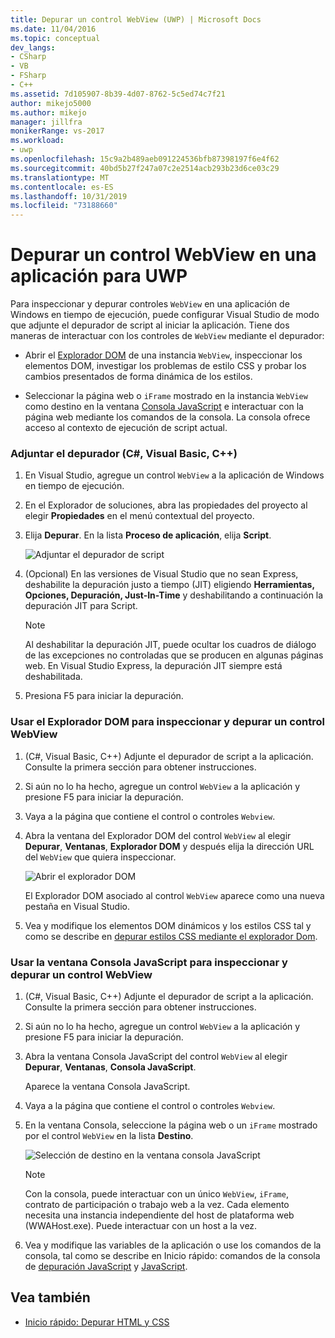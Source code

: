 ```yaml
---
title: Depurar un control WebView (UWP) | Microsoft Docs
ms.date: 11/04/2016
ms.topic: conceptual
dev_langs:
- CSharp
- VB
- FSharp
- C++
ms.assetid: 7d105907-8b39-4d07-8762-5c5ed74c7f21
author: mikejo5000
ms.author: mikejo
manager: jillfra
monikerRange: vs-2017
ms.workload:
- uwp
ms.openlocfilehash: 15c9a2b489aeb091224536bfb87398197f6e4f62
ms.sourcegitcommit: 40bd5b27f247a07c2e2514acb293b23d6ce03c29
ms.translationtype: MT
ms.contentlocale: es-ES
ms.lasthandoff: 10/31/2019
ms.locfileid: "73188660"
---
```

# <a name="debug-a-webview-control-in-a-uwp-app"></a>Depurar un control WebView en una aplicación para UWP

 Para inspeccionar y depurar controles `WebView` en una aplicación de Windows en tiempo de ejecución, puede configurar Visual Studio de modo que adjunte el depurador de script al iniciar la aplicación. Tiene dos maneras de interactuar con los controles de `WebView` mediante el depurador:

- Abrir el [Explorador DOM](../debugger/quickstart-debug-html-and-css.md) de una instancia `WebView`, inspeccionar los elementos DOM, investigar los problemas de estilo CSS y probar los cambios presentados de forma dinámica de los estilos.

- Seleccionar la página web o `iFrame` mostrado en la instancia `WebView` como destino en la ventana [Consola JavaScript](../debugger/javascript-console-commands.md?view=vs-2017) e interactuar con la página web mediante los comandos de la consola. La consola ofrece acceso al contexto de ejecución de script actual.

### <a name="attach-the-debugger-c-visual-basic-c"></a>Adjuntar el depurador (C#, Visual Basic, C++)

1. En Visual Studio, agregue un control `WebView` a la aplicación de Windows en tiempo de ejecución.

2. En el Explorador de soluciones, abra las propiedades del proyecto al elegir **Propiedades** en el menú contextual del proyecto.

3. Elija **Depurar**. En la lista **Proceso de aplicación**, elija **Script**.

     ![Adjuntar el depurador de script](../debugger/media/js_dom_webview_script_debugger.png "JS_DOM_WebView_Script_Debugger")

4. (Opcional) En las versiones de Visual Studio que no sean Express, deshabilite la depuración justo a tiempo (JIT) eligiendo **Herramientas, Opciones, Depuración, Just-In-Time** y deshabilitando a continuación la depuración JIT para Script.

    > [!NOTE]
    > Al deshabilitar la depuración JIT, puede ocultar los cuadros de diálogo de las excepciones no controladas que se producen en algunas páginas web. En Visual Studio Express, la depuración JIT siempre está deshabilitada.

5. Presiona F5 para iniciar la depuración.

### <a name="use-the-dom-explorer-to-inspect-and-debug-a-webview-control"></a>Usar el Explorador DOM para inspeccionar y depurar un control WebView

1. (C#, Visual Basic, C++) Adjunte el depurador de script a la aplicación. Consulte la primera sección para obtener instrucciones.

2. Si aún no lo ha hecho, agregue un control `WebView` a la aplicación y presione F5 para iniciar la depuración.

3. Vaya a la página que contiene el control o controles `Webview`.

4. Abra la ventana del Explorador DOM del control `WebView` al elegir **Depurar**, **Ventanas**, **Explorador DOM** y después elija la dirección URL del `WebView` que quiera inspeccionar.

     ![Abrir el explorador DOM](../debugger/media/js_dom_webview.png "JS_DOM_WebView")

     El Explorador DOM asociado al control `WebView` aparece como una nueva pestaña en Visual Studio.

5. Vea y modifique los elementos DOM dinámicos y los estilos CSS tal y como se describe en [depurar estilos CSS mediante el explorador Dom](quickstart-debug-html-and-css.md).

### <a name="use-the-javascript-console-window-to-inspect-and-debug-a-webview-control"></a>Usar la ventana Consola JavaScript para inspeccionar y depurar un control WebView

1. (C#, Visual Basic, C++) Adjunte el depurador de script a la aplicación. Consulte la primera sección para obtener instrucciones.

2. Si aún no lo ha hecho, agregue un control `WebView` a la aplicación y presione F5 para iniciar la depuración.

3. Abra la ventana Consola JavaScript del control `WebView` al elegir **Depurar**, **Ventanas**, **Consola JavaScript**.

     Aparece la ventana Consola JavaScript.

4. Vaya a la página que contiene el control o controles `Webview`.

5. En la ventana Consola, seleccione la página web o un `iFrame` mostrado por el control `WebView` en la lista **Destino**.

     ![Selección de destino en la ventana consola JavaScript](../debugger/media/js_console_target.png "JS_Console_Target")

    > [!NOTE]
    > Con la consola, puede interactuar con un único `WebView`, `iFrame`, contrato de participación o trabajo web a la vez. Cada elemento necesita una instancia independiente del host de plataforma web (WWAHost.exe). Puede interactuar con un host a la vez.

6. Vea y modifique las variables de la aplicación o use los comandos de la consola, tal como se describe en Inicio rápido: comandos de la consola de [depuración JavaScript](../debugger/quickstart-debug-javascript-using-the-console.md) y [JavaScript](../debugger/javascript-console-commands.md?view=vs-2017).

## <a name="see-also"></a>Vea también

- [Inicio rápido: Depurar HTML y CSS](../debugger/quickstart-debug-html-and-css.md)